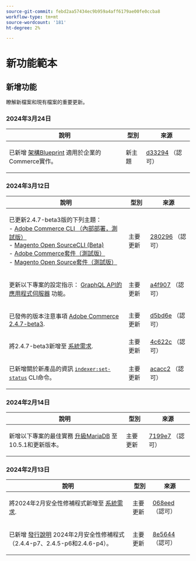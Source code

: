 ```yaml
---
source-git-commit: febd2aa57434ec9b959a4aff6179ae00fe0ccba8
workflow-type: tm+mt
source-wordcount: '181'
ht-degree: 2%

---
```

# 新功能範本

## 新增功能

瞭解新檔案和現有檔案的重要更新。

### 2024年3月24日

<table style="table-layout:auto;">
  <thead>
    <tr>
      <th>說明</th>
      <th>型別</th>
      <th>來源</th>
    </tr>
  </thead>
  <tbody>
    <tr>
      <td><p>已新增 <a href="https://experienceleague.adobe.com/docs/commerce-operations/implementation-playbook/architecture/enterprise-blueprint.html">架構Blueprint</a> 適用於企業的Commerce實作。</p>
</td>
      <td>新主題</td>
      <td><a href="https://github.com/AdobeDocs/commerce-operations.en/commit/d33294d02b4431d4aa473aa5d0ab42e297cfed14">d33294</a> （認可）</td>
    </tr>
  </tbody>
</table>

### 2024年3月12日

<table style="table-layout:auto;">
  <thead>
    <tr>
      <th>說明</th>
      <th>型別</th>
      <th>來源</th>
    </tr>
  </thead>
  <tbody>
    <tr>
      <td><p>已更新2.4.7-beta3版的下列主題：<br />- <a href="https://experienceleague.adobe.com/docs/commerce-operations/reference/commerce-on-premises-beta.html">Adobe Commerce CLI （內部部署，測試版）</a><br />- <a href="https://experienceleague.adobe.com/docs/commerce-operations/reference/magento-open-source-beta.html">Magento Open SourceCLI (Beta)</a><br />- <a href="https://experienceleague.adobe.com/docs/commerce-operations/release/packages/adobe-commerce-beta.html">Adobe Commerce套件（測試版）</a><br />- <a href="https://experienceleague.adobe.com/docs/commerce-operations/release/packages/magento-open-source-beta.html">Magento Open Source套件（測試版）</a></p>
</td>
      <td>主要更新</td>
      <td><a href="https://github.com/AdobeDocs/commerce-operations.en/commit/28029603b0a23eb161480363b5106142beda4180">280296</a> （認可）</td>
    </tr>
    <tr>
      <td><p>更新以下專案的設定指示： <a href="https://experienceleague.adobe.com/docs/commerce-operations/performance-best-practices/performance-best-practices/application-server.html">GraphQL API的應用程式伺服器</a> 功能。</p>
</td>
      <td>主要更新</td>
      <td><a href="https://github.com/AdobeDocs/commerce-operations.en/commit/a4f907a793b4384cb7c162c032a153fafbbc6ff3">a4f907</a> （認可）</td>
    </tr>
    <tr>
      <td><p>已發佈的版本注意事項 <a href="https://experienceleague.adobe.com/docs/commerce-operations/release/notes/adobe-commerce/2-4-7.html">Adobe Commerce 2.4.7-beta3</a>.</p>
</td>
      <td>主要更新</td>
      <td><a href="https://github.com/AdobeDocs/commerce-operations.en/commit/d5bd6e1e9af78b24c687554261a50d4dce9483d6">d5bd6e</a> （認可）</td>
    </tr>
    <tr>
      <td><p>將2.4.7-beta3新增至 <a href="https://experienceleague.adobe.com/docs/commerce-operations/installation-guide/system-requirements.html">系統需求</a>.</p>
</td>
      <td>主要更新</td>
      <td><a href="https://github.com/AdobeDocs/commerce-operations.en/commit/4c622c47862c61fc9e6587ff95b3ac45142c2318">4c622c</a> （認可）</td>
    </tr>
    <tr>
      <td><p>已新增關於新產品的資訊 <a href="https://experienceleague.adobe.com/docs/commerce-operations/configuration-guide/cli/manage-indexers.html"><code class="language-plaintext highlighter-rouge">indexer:set-status</code></a> CLI命令。</p>
</td>
      <td>主要更新</td>
      <td><a href="https://github.com/AdobeDocs/commerce-operations.en/commit/acacc285f8b977b33bb27af76c971bc4015a2b45">acacc2</a> （認可）</td>
    </tr>
  </tbody>
</table><!-- date_group -->

### 2024年2月14日

<table style="table-layout:auto;">
  <thead>
    <tr>
      <th>說明</th>
      <th>型別</th>
      <th>來源</th>
    </tr>
  </thead>
  <tbody>
    <tr>
      <td><p>新增以下專案的最佳實務 <a href="https://experienceleague.adobe.com/docs/commerce-operations/implementation-playbook/best-practices/maintenance/mariadb-upgrade.html">升級MariaDB</a> 至10.5.1和更新版本。</p>
</td>
      <td>主要更新</td>
      <td><a href="https://github.com/AdobeDocs/commerce-operations.en/commit/7199e74f82cef6dd682f5e240ee2b6fc56da18c8">7199e7</a> （認可）</td>
    </tr>
  </tbody>
</table>

### 2024年2月13日

<table style="table-layout:auto;">
  <thead>
    <tr>
      <th>說明</th>
      <th>型別</th>
      <th>來源</th>
    </tr>
  </thead>
  <tbody>
    <tr>
      <td><p>將2024年2月安全性修補程式新增至 <a href="https://experienceleague.adobe.com/docs/commerce-operations/installation-guide/system-requirements.html">系統需求</a>.</p>
</td>
      <td>主要更新</td>
      <td><a href="https://github.com/AdobeDocs/commerce-operations.en/commit/068eed591b461ba6c91b0e3d517dc712215c6b33">068eed</a> （認可）</td>
    </tr>
    <tr>
      <td><p>已新增 <a href="https://experienceleague.adobe.com/docs/commerce-operations/release/notes/overview.html">發行說明</a> 2024年2月安全性修補程式（2.4.4-p7、2.4.5-p6和2.4.6-p4）。</p>
</td>
      <td>主要更新</td>
      <td><a href="https://github.com/AdobeDocs/commerce-operations.en/commit/8e5644951114daa5d0841b7fdd32ce37b9803118">8e5644</a> （認可）</td>
    </tr>
  </tbody>
</table><!-- date_group --><!-- month_group --><!-- year_group -->
